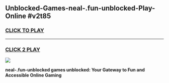 
## Unblocked-Games-neal-.fun-unblocked-Play-Online #v2t85
<h3>
<a href="https://news.freeplayer.one?title=neal-.fun-unblocked&ref=3">CLICK TO PLAY</a></h3>
<hr>

<h3>
<a href="https://news.freeplayer.one?title=neal-.fun-unblocked&ref=3">CLICK 2 PLAY</a>
  
</h3>

<a href="https://news.freeplayer.one?title=neal-.fun-unblocked&ref=3"><img src="https://clearcache.store/games.png"></a>


**neal-.fun-unblocked games unblocked: Your Gateway to Fun and Accessible Online Gaming**
